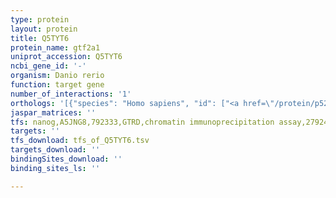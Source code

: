 ```yaml
---
type: protein
layout: protein
title: Q5TYT6
protein_name: gtf2a1
uniprot_accession: Q5TYT6
ncbi_gene_id: '-'
organism: Danio rerio
function: target gene
number_of_interactions: '1'
orthologs: '[{"species": "Homo sapiens", "id": ["<a href=\"/protein/p52655\">P52655</a>"]}, {"species": "Mus musculus", "id": ["<a href=\"/protein/q99pm3\">Q99PM3</a>"]}, {"species": "Rattus norvegicus", "id": ["<a href=\"/protein/o08949\">O08949</a>"]}, {"species": "Drosophila melanogaster", "id": ["<a href=\"/protein/p52654\">P52654</a>"]}, {"species": "Caenorhabditis elegans", "id": ["<a href=\"/protein/o44625\">O44625</a>"]}]'
jaspar_matrices: ''
tfs: nanog,A5JNG8,792333,GTRD,chromatin immunoprecipitation assay,27924024%5Buid%5D,No
targets: ''
tfs_download: tfs_of_Q5TYT6.tsv
targets_download: ''
bindingSites_download: ''
binding_sites_ls: ''

---
```

